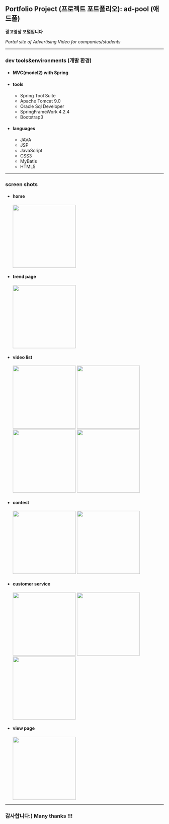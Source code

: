 ## Portfolio Project (프로젝트 포트폴리오): ad-pool (애드풀)
**광고영상 포털입니다**

*Portal site of Advertising Video for companies/students*

---
### dev tools&environments (개발 환경)
+ #### MVC(model2) with Spring
+ #### tools
   - Spring Tool Suite
   - Apache Tomcat 9.0
   - Oracle Sql Developer
   - SpringFrameWork 4.2.4
   - Bootstrap3 
+ #### languages
   - JAVA
   -  JSP
   - JavaScript
   - CSS3
   - MyBatis
   - HTML5
---
### screen shots
<div>
  <ul>
    <li>
  <h4>home</h4>
  <img width="200" src="https://user-images.githubusercontent.com/35102405/44963419-5193d280-af65-11e8-8a1d-4499af72525e.png">
    </li>
    <li>
  <h4>trend page</h4>
  <img width="200" src="https://user-images.githubusercontent.com/35102405/44963851-370f2880-af68-11e8-9e4d-568f625fd7cd.png">
    </li>
    <li>
  <h4>video list</h4>
  <img width="200" src="https://user-images.githubusercontent.com/35102405/44963495-e5659e80-af65-11e8-8740-879788168455.png">
  <img width="200" src="https://user-images.githubusercontent.com/35102405/44963499-ebf41600-af65-11e8-91f1-7e313da64d55.png">
  <img width="200" src="https://user-images.githubusercontent.com/35102405/44963501-f1516080-af65-11e8-8fb8-2055a79317c8.png">
  <img width="200" src="https://user-images.githubusercontent.com/35102405/44963502-f31b2400-af65-11e8-9e9c-d9e8c63797fa.png">
    </li>
    <li>
  <h4>contest</h4>
  <img width="200" src="https://user-images.githubusercontent.com/35102405/44963858-47270800-af68-11e8-9556-5638544d39a1.png">
  <img width="200" src="https://user-images.githubusercontent.com/35102405/44963857-468e7180-af68-11e8-8b70-34bcc9629ec1.png">
    </li>
    <li>
  <h4>customer service</h4>
  <img width="200" src="https://user-images.githubusercontent.com/35102405/44963947-d6342000-af68-11e8-804d-0692304165f2.png">
  <img width="200" src="https://user-images.githubusercontent.com/35102405/44963948-d7fde380-af68-11e8-9517-66f77c47f2ea.png">
  <img width="200" src="https://user-images.githubusercontent.com/35102405/44963953-da603d80-af68-11e8-97d2-e69b5d05b5f7.png">
    </li>
    <li>
  <h4>view page</h4>
  <img width="200" src="https://user-images.githubusercontent.com/35102405/44963983-08458200-af69-11e8-9db6-fddfddb31c70.png">
    </li>
  </ul>
</div>


---
### 감사합니다:) Many thanks !!!
